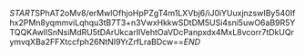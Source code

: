 $START$SPhAT2oMv8/erMwlOfhjoHpPZgT4m1LXVbj6/iJ0iYUuxjnzswIBy540Ifhx2PMn8yqmmviLqhqu3tB7T3+n3VwxHkkwSDtDM5USi4sni5uwO6aB9R5YTQQKAwIlSnNsiMdRU5tDArUkcarIlVehtOaVDcPanpxdx4MxL8vcorr7tDkUQrymvqXBa2FFXtccfph26NtNI9YrZrfLraBDcw==$END$